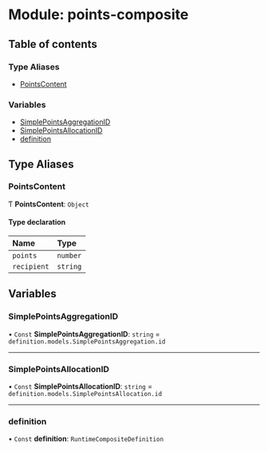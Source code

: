 # Module: points-composite

## Table of contents

### Type Aliases

- [PointsContent](points_composite.md#pointscontent)

### Variables

- [SimplePointsAggregationID](points_composite.md#simplepointsaggregationid)
- [SimplePointsAllocationID](points_composite.md#simplepointsallocationid)
- [definition](points_composite.md#definition)

## Type Aliases

### PointsContent

Ƭ **PointsContent**: `Object`

#### Type declaration

| Name | Type |
| :------ | :------ |
| `points` | `number` |
| `recipient` | `string` |

## Variables

### SimplePointsAggregationID

• `Const` **SimplePointsAggregationID**: `string` = `definition.models.SimplePointsAggregation.id`

___

### SimplePointsAllocationID

• `Const` **SimplePointsAllocationID**: `string` = `definition.models.SimplePointsAllocation.id`

___

### definition

• `Const` **definition**: `RuntimeCompositeDefinition`
